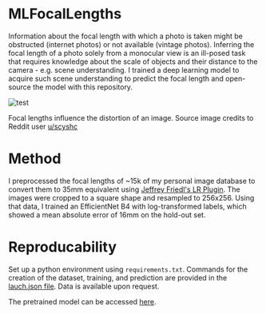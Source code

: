 # MLFocalLengths

Information about the focal length with which a photo is taken might be obstructed (internet photos) or not available (vintage photos). Inferring the focal length of a photo solely from a monocular view is an ill-posed task that requires knowledge about the scale of objects and their distance to the camera - e.g. scene understanding. I trained a deep learning model to acquire such scene understanding to predict the focal length and open-source the model with this repository.
 
![test](img/stone_tagged2.gif)

Focal lengths influence the distortion of an image.
Source image credits to Reddit user [u/scyshc](https://www.reddit.com/r/photography/comments/48l8uy/a_gif_showing_why_focal_length_matters/)

# Method

I preprocessed the focal lengths of ~15k of my personal image database to convert them to 35mm equivalent using [Jeffrey Friedl's LR Plugin](http://regex.info/blog/lightroom-goodies/focal-length-sort). The images were cropped to a square shape and resampled to 256x256. Using that data, I trained an EfficientNet B4 with log-transformed labels, which showed a mean absolute error of 16mm on the hold-out set.

# Reproducability

Set up a python environment using ``requirements.txt``. Commands for the creation of the dataset, training, and prediction are provided in the [lauch.json file](https://github.com/nandometzger/MLFocalLengths/blob/main/.vscode/launch.json).
Data is available upon request.

The pretrained model can be accessed [here](https://drive.google.com/file/d/16Yf8dQrIAg-k8RKcy_chRsctrhQ4yzse/view?usp=share_link).


